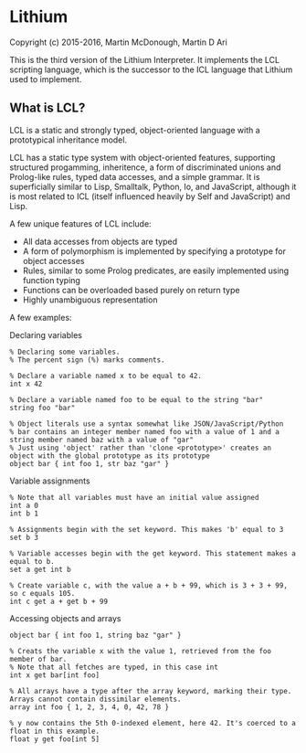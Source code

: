 Lithium
=======

Copyright (c) 2015-2016, Martin McDonough, Martin D Ari

This is the third version of the Lithium Interpreter. It implements the LCL scripting language, which is the successor to the ICL language that Lithium used to implement.

What is LCL?
------------

LCL is a static and strongly typed, object-oriented language with a prototypical inheritance model.

LCL has a static type system with object-oriented features, supporting structured progamming, inheritence, a form of discriminated unions and 
Prolog-like rules, typed data accesses, and a simple grammar. It is superficially similar to Lisp, Smalltalk, Python, Io, and JavaScript, although 
it is most related to ICL (itself influenced heavily by Self and JavaScript) and Lisp.

A few unique features of LCL include:
 * All data accesses from objects are typed
 * A form of polymorphism is implemented by specifying a prototype for object accesses
 * Rules, similar to some Prolog predicates, are easily implemented using function typing
 * Functions can be overloaded based purely on return type
 * Highly unambiguous representation

A few examples:

Declaring variables
```
% Declaring some variables.
% The percent sign (%) marks comments.

% Declare a variable named x to be equal to 42.
int x 42

% Declare a variable named foo to be equal to the string "bar"
string foo "bar"

% Object literals use a syntax somewhat like JSON/JavaScript/Python
% bar contains an integer member named foo with a value of 1 and a string member named baz with a value of "gar"
% Just using 'object' rather than 'clone <prototype>' creates an object with the global prototype as its prototype
object bar { int foo 1, str baz "gar" }

```
Variable assignments
```
% Note that all variables must have an initial value assigned
int a 0
int b 1

% Assignments begin with the set keyword. This makes 'b' equal to 3
set b 3

% Variable accesses begin with the get keyword. This statement makes a equal to b.
set a get int b

% Create variable c, with the value a + b + 99, which is 3 + 3 + 99, so c equals 105.
int c get a + get b + 99

```
Accessing objects and arrays
```
object bar { int foo 1, string baz "gar" }

% Creats the variable x with the value 1, retrieved from the foo member of bar.
% Note that all fetches are typed, in this case int
int x get bar[int foo]

% All arrays have a type after the array keyword, marking their type. Arrays cannot contain dissimilar elements.
array int foo { 1, 2, 3, 4, 0, 42, 78 }

% y now contains the 5th 0-indexed element, here 42. It's coerced to a float in this example.
float y get foo[int 5]
```
